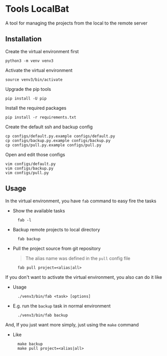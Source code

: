 # Tools LocalBat

A tool for managing the projects from the local to the remote server

## Installation

Create the virtual environment first

    python3 -m venv venv3

Activate the virtual environment

    source venv3/bin/activate

Upgrade the pip tools

    pip install -U pip

Install the required packages

    pip install -r requirements.txt

Create the default ssh and backup config

    cp configs/default.py.example configs/default.py
    cp configs/backup.py.example configs/backup.py
    cp configs/pull.py.example configs/pull.py

Open and edit those configs

    vim configs/default.py
    vim configs/backup.py
    vim configs/pull.py

## Usage

In the virtual environment, you have `fab` command to easy fire the tasks

- Show the available tasks

        fab -l

- Backup remote projects to local directory

        fab backup

- Pull the project source from git repository

    > The alias name was defined in the `pull` config file

        fab pull project=<alias|all>

If you don't want to activate the virtual environment, you also can do it like

- Usage

        ./venv3/bin/fab <task> [options]

- E.g. run the `backup` task in normal environment

        ./venv3/bin/fab backup

And, If you just want more simply, just using the `make` command

- Like

        make backup
        make pull project=<alias|all>
